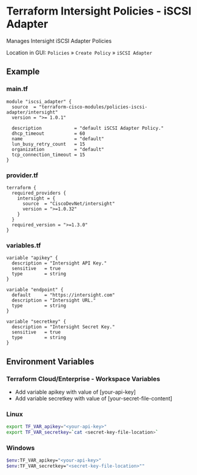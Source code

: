 <!-- BEGIN_TF_DOCS -->
# Terraform Intersight Policies - iSCSI Adapter
Manages Intersight iSCSI Adapter Policies

Location in GUI:
`Policies` » `Create Policy` » `iSCSI Adapter`

## Example

### main.tf
```hcl
module "iscsi_adapter" {
  source  = "terraform-cisco-modules/policies-iscsi-adapter/intersight"
  version = ">= 1.0.1"

  description            = "default iSCSI Adapter Policy."
  dhcp_timeout           = 60
  name                   = "default"
  lun_busy_retry_count   = 15
  organization           = "default"
  tcp_connection_timeout = 15
}
```

### provider.tf
```hcl
terraform {
  required_providers {
    intersight = {
      source  = "CiscoDevNet/intersight"
      version = ">=1.0.32"
    }
  }
  required_version = ">=1.3.0"
}
```

### variables.tf
```hcl
variable "apikey" {
  description = "Intersight API Key."
  sensitive   = true
  type        = string
}

variable "endpoint" {
  default     = "https://intersight.com"
  description = "Intersight URL."
  type        = string
}

variable "secretkey" {
  description = "Intersight Secret Key."
  sensitive   = true
  type        = string
}
```

## Environment Variables

### Terraform Cloud/Enterprise - Workspace Variables
- Add variable apikey with value of [your-api-key]
- Add variable secretkey with value of [your-secret-file-content]

### Linux
```bash
export TF_VAR_apikey="<your-api-key>"
export TF_VAR_secretkey=`cat <secret-key-file-location>`
```

### Windows
```bash
$env:TF_VAR_apikey="<your-api-key>"
$env:TF_VAR_secretkey="<secret-key-file-location>""
```
<!-- END_TF_DOCS -->